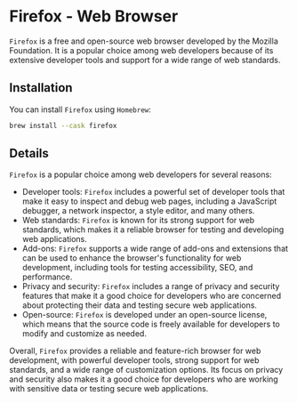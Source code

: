 # Firefox - Web Browser

`Firefox` is a free and open-source web browser developed by the Mozilla Foundation.
It is a popular choice among web developers because of its extensive developer tools and support for a wide range of web standards.

## Installation

You can install `Firefox` using `Homebrew`:

```bash
brew install --cask firefox
```

## Details

`Firefox` is a popular choice among web developers for several reasons:

-   Developer tools: `Firefox` includes a powerful set of developer tools that make it easy to inspect and debug web pages, including a JavaScript debugger, a network inspector, a style editor, and many others.
-   Web standards: `Firefox` is known for its strong support for web standards, which makes it a reliable browser for testing and developing web applications.
-   Add-ons: `Firefox` supports a wide range of add-ons and extensions that can be used to enhance the browser's functionality for web development, including tools for testing accessibility, SEO, and performance.
-   Privacy and security: `Firefox` includes a range of privacy and security features that make it a good choice for developers who are concerned about protecting their data and testing secure web applications.
-   Open-source: `Firefox` is developed under an open-source license, which means that the source code is freely available for developers to modify and customize as needed.

Overall, `Firefox` provides a reliable and feature-rich browser for web development, with powerful developer tools, strong support for web standards, and a wide range of customization options.
Its focus on privacy and security also makes it a good choice for developers who are working with sensitive data or testing secure web applications.
